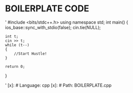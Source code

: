 # BOILERPLATE CODE

'
#include <bits/stdc++.h>
using namespace std;
int main()
{
ios_base::sync_with_stdio(false);
cin.tie(NULL);

    int t;
    cin >> t;
    while (t--)
    {
        //Start Hustle!
    }

    return 0;

}

'
[x]: # Language: cpp
[x]: # Path: BOILERPLATE.cpp

